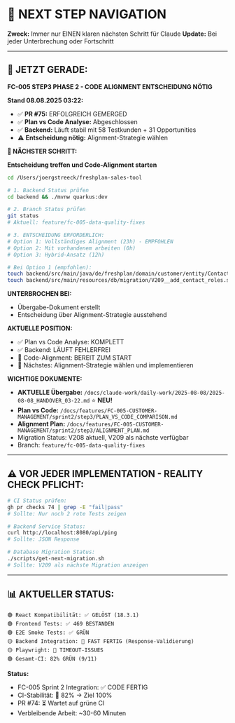 # 🧭 NEXT STEP NAVIGATION

**Zweck:** Immer nur EINEN klaren nächsten Schritt für Claude
**Update:** Bei jeder Unterbrechung oder Fortschritt

---

## 🎯 JETZT GERADE:

**FC-005 STEP3 PHASE 2 - CODE ALIGNMENT ENTSCHEIDUNG NÖTIG**

**Stand 08.08.2025 03:22:**
- ✅ **PR #75:** ERFOLGREICH GEMERGED
- ✅ **Plan vs Code Analyse:** Abgeschlossen
- ✅ **Backend:** Läuft stabil mit 58 Testkunden + 31 Opportunities
- ⚠️ **Entscheidung nötig:** Alignment-Strategie wählen

**🚀 NÄCHSTER SCHRITT:**

**Entscheidung treffen und Code-Alignment starten**

```bash
cd /Users/joergstreeck/freshplan-sales-tool

# 1. Backend Status prüfen
cd backend && ./mvnw quarkus:dev

# 2. Branch Status prüfen
git status
# Aktuell: feature/fc-005-data-quality-fixes

# 3. ENTSCHEIDUNG ERFORDERLICH:
# Option 1: Vollständiges Alignment (23h) - EMPFOHLEN
# Option 2: Mit vorhandenem arbeiten (0h)
# Option 3: Hybrid-Ansatz (12h)

# Bei Option 1 (empfohlen):
touch backend/src/main/java/de/freshplan/domain/customer/entity/ContactRole.java
touch backend/src/main/resources/db/migration/V209__add_contact_roles.sql
```

**UNTERBROCHEN BEI:**
- Übergabe-Dokument erstellt
- Entscheidung über Alignment-Strategie ausstehend

**AKTUELLE POSITION:**
- ✅ Plan vs Code Analyse: KOMPLETT
- ✅ Backend: LÄUFT FEHLERFREI
- 🔄 Code-Alignment: BEREIT ZUM START
- 🎯 Nächstes: Alignment-Strategie wählen und implementieren

**WICHTIGE DOKUMENTE:**
- **AKTUELLE Übergabe:** `/docs/claude-work/daily-work/2025-08-08/2025-08-08_HANDOVER_03-22.md` ⭐ **NEU!**
- **Plan vs Code:** `/docs/features/FC-005-CUSTOMER-MANAGEMENT/sprint2/step3/PLAN_VS_CODE_COMPARISON.md`
- **Alignment Plan:** `/docs/features/FC-005-CUSTOMER-MANAGEMENT/sprint2/step3/ALIGNMENT_PLAN.md`
- Migration Status: V208 aktuell, V209 als nächste verfügbar
- Branch: `feature/fc-005-data-quality-fixes`

---

## ⚠️ VOR JEDER IMPLEMENTATION - REALITY CHECK PFLICHT:
```bash
# CI Status prüfen:
gh pr checks 74 | grep -E "fail|pass"
# Sollte: Nur noch 2 rote Tests zeigen

# Backend Service Status:
curl http://localhost:8080/api/ping
# Sollte: JSON Response

# Database Migration Status:
./scripts/get-next-migration.sh
# Sollte: V209 als nächste Migration anzeigen
```

---

## 📊 AKTUELLER STATUS:
```
🟢 React Kompatibilität: ✅ GELÖST (18.3.1)
🟢 Frontend Tests: ✅ 469 BESTANDEN
🟢 E2E Smoke Tests: ✅ GRÜN
🟡 Backend Integration: 🔄 FAST FERTIG (Response-Validierung)
🟡 Playwright: 🔄 TIMEOUT-ISSUES
🟢 Gesamt-CI: 82% GRÜN (9/11)
```

**Status:**
- FC-005 Sprint 2 Integration: ✅ CODE FERTIG
- CI-Stabilität: 🔄 82% → Ziel 100%
- PR #74: ⏳ Wartet auf grüne CI
- Verbleibende Arbeit: ~30-60 Minuten